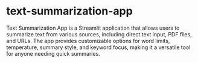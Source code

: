 # text-summarization-app
Text Summarization App is a Streamlit application that allows users to summarize text from various sources, including direct text input, PDF files, and URLs. The app provides customizable options for word limits, temperature, summary style, and keyword focus, making it a versatile tool for anyone needing quick summaries.
